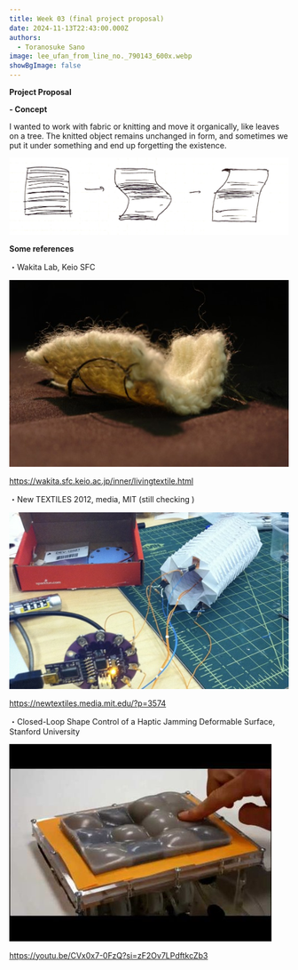 ```yaml
---
title: Week 03 (final project proposal)
date: 2024-11-13T22:43:00.000Z
authors:
  - Toranosuke Sano
image: lee_ufan_from_line_no._790143_600x.webp
showBgImage: false
---
```

**Project Proposal**

**\- Concept**

I wanted to work with fabric or knitting and move it organically, like leaves on a tree. The knitted object remains unchanged in form, and sometimes we put it under something and end up forgetting the existence. 

![](img_7990-2.jpg "Wavy knitted fabric")

**Some references** 

・Wakita Lab, Keio SFC

![](inner11-01.jpg)

[](https://wakita.sfc.keio.ac.jp/index.html)

<https://wakita.sfc.keio.ac.jp/inner/livingtextile.html>

・New TEXTILES 2012, media, MIT (still checking )

![](画像.jpg)

<https://newtextiles.media.mit.edu/?p=3574>

・Closed-Loop Shape Control of a Haptic Jamming Deformable Surface, Stanford University 

![](b7d1bf1947b2adc549982b0ed02c1099.jpg)

<https://youtu.be/CVx0x7-0FzQ?si=zF2Ov7LPdftkcZb3>[](http://www.youtube.com/watch?v=CVx0x7-0FzQ)[](http://www.youtube.com/watch?v=CVx0x7-0FzQ)[](https://newtextiles.media.mit.edu/?p=3574)[](https://newtextiles.media.mit.edu/?p=3574)[](https://wakita.sfc.keio.ac.jp/inner/livingtextile.html)[](https://youtu.be/e-YdJTvesL4?si=2eW2neXMkdEO7EzF)
